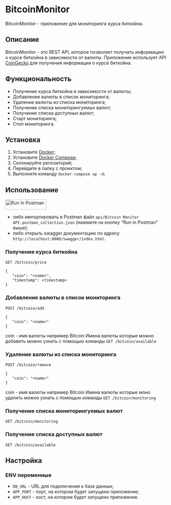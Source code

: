 # BitcoinMonitor

BitcoinMonitor - приложение для мониторинга курса биткойна.

## Описание

BitcoinMonitor - это REST API, которое позволяет получать информацию о курсе биткойна в зависимости от валюты.
Приложение использует API [CoinGecko](https://www.coingecko.com/ru/api) для получения информации о курсе биткойна.

## Функциональность

-  Получение курса биткойна в зависимости от валюты;
-  Добавление валюты в список мониторинга;
-  Удаление валюты из списка мониторинга;
-  Получение списка мониторингуемых валют;
-  Получение списка доступных валют;
-  Старт мониторинга;
-  Стоп мониторинга.

## Установка

1. Установите [Docker](https://www.docker.com/get-started);
2. Установите [Docker Compose](https://docs.docker.com/compose/install/);
3. Склонируйте репозиторий;
4. Перейдите в папку с проектом;
5. Выполните команду `docker-compose up -d`;

## Использование

[<img src="https://run.pstmn.io/button.svg" alt="Run In Postman" style="width: 128px; height: 32px;">](https://app.getpostman.com/run-collection/40053615-105d0e15-2802-4036-86b4-66935449d9e8?action=collection%2Ffork&source=rip_markdown&collection-url=entityId%3D40053615-105d0e15-2802-4036-86b4-66935449d9e8%26entityType%3Dcollection%26workspaceId%3Dd6c028b3-486f-4435-a8e0-ca761725bba1)

* либо импортировать в Postman файл `api/Bitcoin Monitor API.postman_collection.json` (нажмите на кнопку "Run in Postman" выше);
* либо открыть swagger документацию по адресу `http://localhost:8080/swagger/index.html`.

### Получение курса биткойна

`GET /bitcoin/price`

```
{
   "coin": "<name>",
   "timestamp": <timestamp>
}
```

### Добавление валюты в список мониторинга

`POST /bitcoin/add`

```
{
   "coin": "<name>"
}
```

coin - имя валюты например Bitcoin
Имена валюты которые можно добавить можно узнать с помощью команды `GET /bitcoin/available`

### Удаление валюты из списка мониторинга

`POST /bitcoin/remove`

```
{
   "coin": "<name>"
}
```

coin - имя валюты например Bitcoin
Имена валюты которые моно удалить можно узнать с помощью команды `GET /bitcoin/monitoring`

### Получение списка мониторингуемых валют

`GET /bitcoin/monitoring`

### Получение списка доступных валют

`GET /bitcoin/available`

## Настройка

### ENV переменные

-  `DB_URL` - URL для подключения к базе данных;
-  `APP_PORT` - порт, на котором будет запущено приложение;
-  `APP_HOST` - хост, на котором будет запущено приложение.